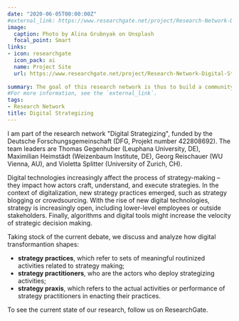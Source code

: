 ```yaml
---
date: "2020-06-05T00:00:00Z"
#external_link: https://www.researchgate.net/project/Research-Network-Digital-Strategizing
image:
  caption: Photo by Alina Grubnyak on Unsplash
  focal_point: Smart
links:
- icon: researchgate
  icon_pack: ai
  name: Project Site
  url: https://www.researchgate.net/project/Research-Network-Digital-Strategizing
  
summary: The goal of this research network is thus to build a community of early scholars interested in the topic of digitalization of strategy-making, to develop a joint research agenda, and to stimulate high-quality research on this topic. 
#For more information, see the `external_link`.
tags:
- Research Network
title: Digital Strategizing
---
```

I am part of the research network "Digital Strategizing", funded by the Deutsche Forschungsgemeinschaft (DFG, Projekt number 422808692). The team leaders are Thomas Gegenhuber (Leuphana University, DE), Maximilian Heimstädt (Weizenbaum Institute, DE), Georg Reischauer (WU Vienna, AU), and Violetta Splitter (University of Zurich, CH).

Digital technologies increasingly affect the process of strategy-making – they impact how actors craft, understand, and execute strategies. In the context of digitalization, new strategy practices emerged, such as strategy blogging or crowdsourcing. With the rise of new digital technologies, strategy is increasingly open, including lower-level employees or outside stakeholders. Finally, algorithms and digital tools might increase the velocity of strategic decision making. 

Taking stock of the current debate, we discuss and analyze how digital transformantion shapes: 
- **strategy practices**, which refer to sets of meaningful routinized activities related to strategy making;
- **strategy practitioners**, who are the actors who deploy strategizing activities; 
- **strategy praxis**, which refers to the actual activities or performance of strategy practitioners in enacting their practices.

To see the current state of our research, follow us on ResearchGate. 



